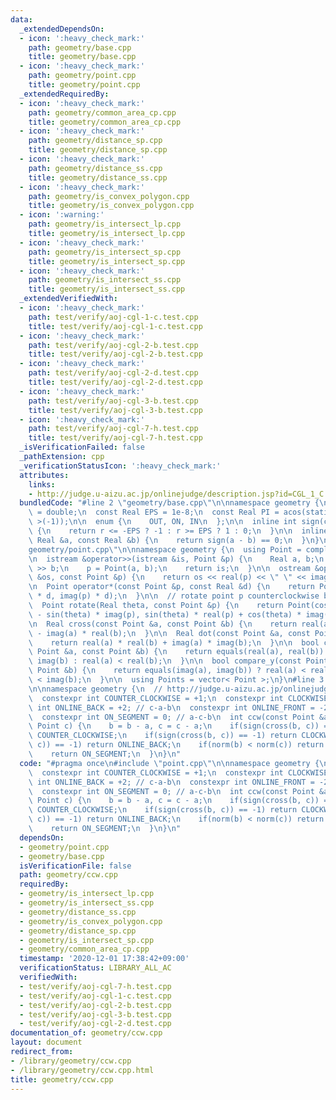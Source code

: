 ```yaml
---
data:
  _extendedDependsOn:
  - icon: ':heavy_check_mark:'
    path: geometry/base.cpp
    title: geometry/base.cpp
  - icon: ':heavy_check_mark:'
    path: geometry/point.cpp
    title: geometry/point.cpp
  _extendedRequiredBy:
  - icon: ':heavy_check_mark:'
    path: geometry/common_area_cp.cpp
    title: geometry/common_area_cp.cpp
  - icon: ':heavy_check_mark:'
    path: geometry/distance_sp.cpp
    title: geometry/distance_sp.cpp
  - icon: ':heavy_check_mark:'
    path: geometry/distance_ss.cpp
    title: geometry/distance_ss.cpp
  - icon: ':heavy_check_mark:'
    path: geometry/is_convex_polygon.cpp
    title: geometry/is_convex_polygon.cpp
  - icon: ':warning:'
    path: geometry/is_intersect_lp.cpp
    title: geometry/is_intersect_lp.cpp
  - icon: ':heavy_check_mark:'
    path: geometry/is_intersect_sp.cpp
    title: geometry/is_intersect_sp.cpp
  - icon: ':heavy_check_mark:'
    path: geometry/is_intersect_ss.cpp
    title: geometry/is_intersect_ss.cpp
  _extendedVerifiedWith:
  - icon: ':heavy_check_mark:'
    path: test/verify/aoj-cgl-1-c.test.cpp
    title: test/verify/aoj-cgl-1-c.test.cpp
  - icon: ':heavy_check_mark:'
    path: test/verify/aoj-cgl-2-b.test.cpp
    title: test/verify/aoj-cgl-2-b.test.cpp
  - icon: ':heavy_check_mark:'
    path: test/verify/aoj-cgl-2-d.test.cpp
    title: test/verify/aoj-cgl-2-d.test.cpp
  - icon: ':heavy_check_mark:'
    path: test/verify/aoj-cgl-3-b.test.cpp
    title: test/verify/aoj-cgl-3-b.test.cpp
  - icon: ':heavy_check_mark:'
    path: test/verify/aoj-cgl-7-h.test.cpp
    title: test/verify/aoj-cgl-7-h.test.cpp
  _isVerificationFailed: false
  _pathExtension: cpp
  _verificationStatusIcon: ':heavy_check_mark:'
  attributes:
    links:
    - http://judge.u-aizu.ac.jp/onlinejudge/description.jsp?id=CGL_1_C
  bundledCode: "#line 2 \"geometry/base.cpp\"\n\nnamespace geometry {\n  using Real\
    \ = double;\n  const Real EPS = 1e-8;\n  const Real PI = acos(static_cast< Real\
    \ >(-1));\n\n  enum {\n    OUT, ON, IN\n  };\n\n  inline int sign(const Real &r)\
    \ {\n    return r <= -EPS ? -1 : r >= EPS ? 1 : 0;\n  }\n\n  inline bool equals(const\
    \ Real &a, const Real &b) {\n    return sign(a - b) == 0;\n  }\n}\n#line 3 \"\
    geometry/point.cpp\"\n\nnamespace geometry {\n  using Point = complex< Real >;\n\
    \n  istream &operator>>(istream &is, Point &p) {\n    Real a, b;\n    is >> a\
    \ >> b;\n    p = Point(a, b);\n    return is;\n  }\n\n  ostream &operator<<(ostream\
    \ &os, const Point &p) {\n    return os << real(p) << \" \" << imag(p);\n  }\n\
    \n  Point operator*(const Point &p, const Real &d) {\n    return Point(real(p)\
    \ * d, imag(p) * d);\n  }\n\n  // rotate point p counterclockwise by theta rad\n\
    \  Point rotate(Real theta, const Point &p) {\n    return Point(cos(theta) * real(p)\
    \ - sin(theta) * imag(p), sin(theta) * real(p) + cos(theta) * imag(p));\n  }\n\
    \n  Real cross(const Point &a, const Point &b) {\n    return real(a) * imag(b)\
    \ - imag(a) * real(b);\n  }\n\n  Real dot(const Point &a, const Point &b) {\n\
    \    return real(a) * real(b) + imag(a) * imag(b);\n  }\n\n  bool compare_x(const\
    \ Point &a, const Point &b) {\n    return equals(real(a), real(b)) ? imag(a) <\
    \ imag(b) : real(a) < real(b);\n  }\n\n  bool compare_y(const Point &a, const\
    \ Point &b) {\n    return equals(imag(a), imag(b)) ? real(a) < real(b) : imag(a)\
    \ < imag(b);\n  }\n\n  using Points = vector< Point >;\n}\n#line 3 \"geometry/ccw.cpp\"\
    \n\nnamespace geometry {\n  // http://judge.u-aizu.ac.jp/onlinejudge/description.jsp?id=CGL_1_C\n\
    \  constexpr int COUNTER_CLOCKWISE = +1;\n  constexpr int CLOCKWISE = -1;\n  constexpr\
    \ int ONLINE_BACK = +2; // c-a-b\n  constexpr int ONLINE_FRONT = -2; // a-b-c\n\
    \  constexpr int ON_SEGMENT = 0; // a-c-b\n  int ccw(const Point &a, Point b,\
    \ Point c) {\n    b = b - a, c = c - a;\n    if(sign(cross(b, c)) == +1) return\
    \ COUNTER_CLOCKWISE;\n    if(sign(cross(b, c)) == -1) return CLOCKWISE;\n    if(sign(dot(b,\
    \ c)) == -1) return ONLINE_BACK;\n    if(norm(b) < norm(c)) return ONLINE_FRONT;\n\
    \    return ON_SEGMENT;\n  }\n}\n"
  code: "#pragma once\n#include \"point.cpp\"\n\nnamespace geometry {\n  // http://judge.u-aizu.ac.jp/onlinejudge/description.jsp?id=CGL_1_C\n\
    \  constexpr int COUNTER_CLOCKWISE = +1;\n  constexpr int CLOCKWISE = -1;\n  constexpr\
    \ int ONLINE_BACK = +2; // c-a-b\n  constexpr int ONLINE_FRONT = -2; // a-b-c\n\
    \  constexpr int ON_SEGMENT = 0; // a-c-b\n  int ccw(const Point &a, Point b,\
    \ Point c) {\n    b = b - a, c = c - a;\n    if(sign(cross(b, c)) == +1) return\
    \ COUNTER_CLOCKWISE;\n    if(sign(cross(b, c)) == -1) return CLOCKWISE;\n    if(sign(dot(b,\
    \ c)) == -1) return ONLINE_BACK;\n    if(norm(b) < norm(c)) return ONLINE_FRONT;\n\
    \    return ON_SEGMENT;\n  }\n}\n"
  dependsOn:
  - geometry/point.cpp
  - geometry/base.cpp
  isVerificationFile: false
  path: geometry/ccw.cpp
  requiredBy:
  - geometry/is_intersect_lp.cpp
  - geometry/is_intersect_ss.cpp
  - geometry/distance_ss.cpp
  - geometry/is_convex_polygon.cpp
  - geometry/distance_sp.cpp
  - geometry/is_intersect_sp.cpp
  - geometry/common_area_cp.cpp
  timestamp: '2020-12-01 17:38:42+09:00'
  verificationStatus: LIBRARY_ALL_AC
  verifiedWith:
  - test/verify/aoj-cgl-7-h.test.cpp
  - test/verify/aoj-cgl-1-c.test.cpp
  - test/verify/aoj-cgl-2-b.test.cpp
  - test/verify/aoj-cgl-3-b.test.cpp
  - test/verify/aoj-cgl-2-d.test.cpp
documentation_of: geometry/ccw.cpp
layout: document
redirect_from:
- /library/geometry/ccw.cpp
- /library/geometry/ccw.cpp.html
title: geometry/ccw.cpp
---
```

